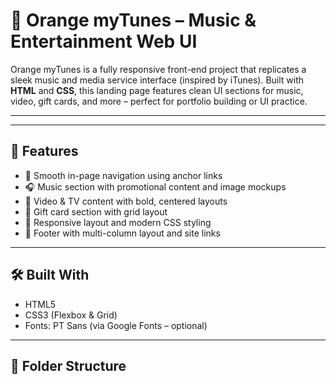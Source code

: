 # 🎵 Orange myTunes – Music & Entertainment Web UI

Orange myTunes is a fully responsive front-end project that replicates a sleek music and media service interface (inspired by iTunes). Built with **HTML** and **CSS**, this landing page features clean UI sections for music, video, gift cards, and more – perfect for portfolio building or UI practice.

---

---

## 📌 Features

- 🔗 Smooth in-page navigation using anchor links
- 🎧 Music section with promotional content and image mockups
- 🎥 Video & TV content with bold, centered layouts
- 🎁 Gift card section with grid layout
- 📱 Responsive layout and modern CSS styling
- 🔻 Footer with multi-column layout and site links

---

## 🛠️ Built With

- HTML5
- CSS3 (Flexbox & Grid)
- Fonts: PT Sans (via Google Fonts – optional)

---

## 📁 Folder Structure
